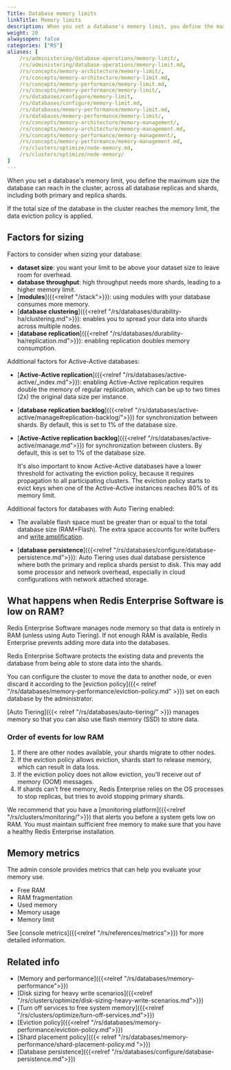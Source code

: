 ```yaml
---
Title: Database memory limits
linkTitle: Memory limits
description: When you set a database's memory limit, you define the maximum size the database can reach.
weight: 20
alwaysopen: false
categories: ["RS"]
aliases: [
    /rs/administering/database-operations/memory-limit/, 
    /rs/administering/database-operations/memory-limit.md, 
    /rs/concepts/memory-architecture/memory-limit/,
    /rs/concepts/memory-architecture/memory-limit.md,
    /rs/concepts/memory-performance/memory-limit.md,
    /rs/concepts/memory-performance/memory-limit/,
    /rs/databases/configure/memory-limit,
    /rs/databases/configure/memory-limit.md,
    /rs/databases/memory-performance/memory-limit.md,
    /rs/databases/memory-performance/memory-limit/,
    /rs/concepts/memory-architecture/memory-management/,
    /rs/concepts/memory-architecture/memory-management.md,
    /rs/concepts/memory-performance/memory-management/,
    /rs/concepts/memory-performance/memory-management.md,
    /rs/clusters/optimize/node-memory.md,
    /rs/clusters/optimize/node-memory/
]
---
```

When you set a database's memory limit, you define the maximum size the
database can reach in the cluster, across all database replicas and
shards, including both primary and replica shards.

If the total size of the database in the cluster reaches the memory
limit, the data eviction policy is
applied.

## Factors for sizing

Factors to consider when sizing your database:

- **dataset size**: you want your limit to be above your dataset size to leave room for overhead.
- **database throughput**: high throughput needs more shards, leading to a higher memory limit.
- [**modules**]({{<relref "/stack">}}): using modules with your database consumes more memory.
- [**database clustering**]({{<relref "/rs/databases/durability-ha/clustering.md">}}): enables you to spread your data into shards across multiple nodes.
- [**database replication**]({{<relref "/rs/databases/durability-ha/replication.md">}}): enabling replication doubles memory consumption.

Additional factors for Active-Active databases:

- [**Active-Active replication**]({{<relref "/rs/databases/active-active/_index.md">}}): enabling Active-Active replication requires double the memory of regular replication, which can be up to two times (2x) the original data size per instance.
- [**database replication backlog**]({{<relref "/rs/databases/active-active/manage#replication-backlog/">}}) for synchronization between shards. By default, this is set to 1% of the database size.
- [**Active-Active replication backlog**]({{<relref "/rs/databases/active-active/manage.md">}}) for synchronization between clusters. By default, this is set to 1% of the database size.

  It's also important to know Active-Active databases have a lower threshold for activating the eviction policy, because it requires propagation to all participating clusters. The eviction policy starts to evict keys when one of the Active-Active instances reaches 80% of its memory limit.

Additional factors for  databases with Auto Tiering enabled:

- The available flash space must be greater than or equal to the total database size (RAM+Flash). The extra space accounts for write buffers and [write amplification](https://en.wikipedia.org/wiki/Write_amplification).

- [**database persistence**]({{<relref "/rs/databases/configure/database-persistence.md">}}): Auto Tiering uses dual database persistence where both the primary and replica shards persist to disk. This may add some processor and network overhead, especially in cloud configurations with network attached storage.

## What happens when Redis Enterprise Software is low on RAM?

Redis Enterprise Software manages node memory so that data is entirely in RAM (unless using Auto Tiering). If not enough RAM is available, Redis Enterprise prevents adding more data into the databases.

Redis Enterprise Software protects the existing data and prevents the database from being able to store data into the shards.

You can configure the cluster to move the data to another node, or even discard it according to the [eviction policy]({{< relref "/rs/databases/memory-performance/eviction-policy.md" >}}) set on each database by the administrator.

[Auto Tiering]({{< relref "/rs/databases/auto-tiering/" >}})
manages memory so that you can also use flash memory (SSD) to store data.

### Order of events for low RAM

1. If there are other nodes available, your shards migrate to other nodes.
2. If the eviction policy allows eviction, shards start to release memory,
which can result in data loss.
3. If the eviction policy does not allow eviction, you'll receive
out of memory (OOM) messages.
4. If shards can't free memory, Redis Enterprise relies on the OS processes to stop replicas,
but tries to avoid stopping primary shards.

We recommend that you have a [monitoring platform]({{<relref "/rs/clusters/monitoring/">}}) that alerts you before a system gets low on RAM.
You must maintain sufficient free memory to make sure that you have a healthy Redis Enterprise installation.

## Memory metrics

The admin console provides metrics that can help you evaluate your memory use.

- Free RAM
- RAM fragmentation
- Used memory
- Memory usage
- Memory limit

See [console metrics]({{<relref "/rs/references/metrics">}}) for more detailed information.

## Related info

- [Memory and performance]({{<relref "/rs/databases/memory-performance">}})
- [Disk sizing for heavy write scenarios]({{<relref "/rs/clusters/optimize/disk-sizing-heavy-write-scenarios.md">}})
- [Turn off services to free system memory]({{<relref "/rs/clusters/optimize/turn-off-services.md">}})
- [Eviction policy]({{<relref "/rs/databases/memory-performance/eviction-policy.md">}})
- [Shard placement policy]({{< relref "/rs/databases/memory-performance/shard-placement-policy.md ">}})
- [Database persistence]({{<relref "/rs/databases/configure/database-persistence.md">}})
